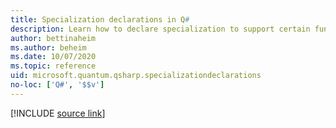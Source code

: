 ```yaml
---
title: Specialization declarations in Q#
description: Learn how to declare specialization to support certain functors in Q# operations.
author: bettinaheim
ms.author: beheim
ms.date: 10/07/2020
ms.topic: reference
uid: microsoft.quantum.qsharp.specializationdeclarations
no-loc: ['Q#', '$$v']
---
```


<!-- 
# Specialization declarations in Q#
-->

[!INCLUDE [source link](~/includes/qsharp-language/Specifications/Language/1_ProgramStructure/4_SpecializationDeclarations.md)]

